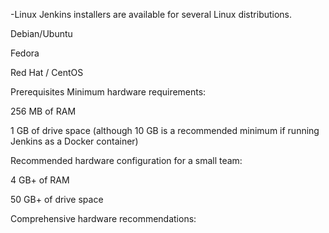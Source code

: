 -Linux 
Jenkins installers are available for several Linux distributions.

Debian/Ubuntu

Fedora

Red Hat / CentOS

Prerequisites
Minimum hardware requirements:

256 MB of RAM

1 GB of drive space (although 10 GB is a recommended minimum if running Jenkins as a Docker container)

Recommended hardware configuration for a small team:

4 GB+ of RAM

50 GB+ of drive space

Comprehensive hardware recommendations:

